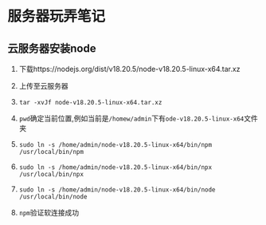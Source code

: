 # 服务器玩弄笔记

## 云服务器安装node

1. 下载https://nodejs.org/dist/v18.20.5/node-v18.20.5-linux-x64.tar.xz

2. 上传至云服务器

3. `tar -xvJf node-v18.20.5-linux-x64.tar.xz `

4. `pwd`确定当前位置,例如当前是`/homew/admin`下有`ode-v18.20.5-linux-x64`文件夹

5. `sudo ln -s /home/admin/node-v18.20.5-linux-x64/bin/npm /usr/local/bin/npm`

6. `sudo ln -s /home/admin/node-v18.20.5-linux-x64/bin/npx /usr/local/bin/npx`

7. `sudo ln -s /home/admin/node-v18.20.5-linux-x64/bin/node /usr/local/bin/node`

8. `npm`验证软连接成功

   